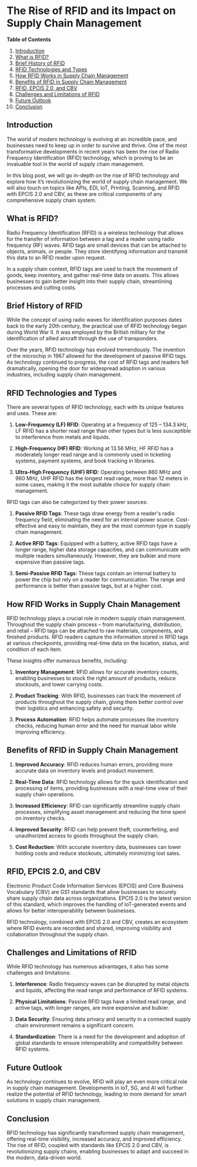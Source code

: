 # The Rise of RFID and its Impact on Supply Chain Management

**Table of Contents**

1. [Introduction](#introduction)
2. [What is RFID?](#what-is-rfid)
3. [Brief History of RFID](#brief-history-of-rfid)
4. [RFID Technologies and Types](#rfid-technologies-and-types)
5. [How RFID Works in Supply Chain Management](#rfid-in-supply-chain-management)
6. [Benefits of RFID in Supply Chain Management](#benefits-of-rfid-in-supply-chain-management)
7. [RFID, EPCIS 2.0, and CBV](#rfid-epcis-cbv)
8. [Challenges and Limitations of RFID](#challenges-and-limitations-of-rfid)
9. [Future Outlook](#future-outlook)
10. [Conclusion](#conclusion)

## Introduction
The world of modern technology is evolving at an incredible pace, and businesses need to keep up in order to survive and thrive. One of the most transformative developments in recent years has been the rise of Radio Frequency Identification (RFID) technology, which is proving to be an invaluable tool in the world of supply chain management.

In this blog post, we will go in-depth on the rise of RFID technology and explore how it’s revolutionizing the world of supply chain management. We will also touch on topics like APIs, EDI, IoT, Printing, Scanning, and RFID with EPCIS 2.0 and CBV, as these are critical components of any comprehensive supply chain system.

## What is RFID?
Radio Frequency Identification (RFID) is a wireless technology that allows for the transfer of information between a tag and a reader using radio frequency (RF) waves. RFID tags are small devices that can be attached to objects, animals, or people. They store identifying information and transmit this data to an RFID reader upon request.

In a supply chain context, RFID tags are used to track the movement of goods, keep inventory, and gather real-time data on assets. This allows businesses to gain better insight into their supply chain, streamlining processes and cutting costs.

## Brief History of RFID
While the concept of using radio waves for identification purposes dates back to the early 20th century, the practical use of RFID technology began during World War II. It was employed by the British military for the identification of allied aircraft through the use of transponders.

Over the years, RFID technology has evolved tremendously. The invention of the microchip in 1967 allowed for the development of passive RFID tags. As technology continued to progress, the cost of RFID tags and readers fell dramatically, opening the door for widespread adoption in various industries, including supply chain management.

## RFID Technologies and Types
There are several types of RFID technology, each with its unique features and uses. These are:

1. **Low-Frequency (LF) RFID**: Operating at a frequency of 125 – 134.3 kHz, LF RFID has a shorter read range than other types but is less susceptible to interference from metals and liquids.

2. **High-Frequency (HF) RFID**: Working at 13.56 MHz, HF RFID has a moderately longer read range and is commonly used in ticketing systems, payment systems, and book tracking in libraries.

3. **Ultra-High Frequency (UHF) RFID**: Operating between 860 MHz and 960 MHz, UHF RFID has the longest read range, more than 12 meters in some cases, making it the most suitable choice for supply chain management.

RFID tags can also be categorized by their power sources:

1. **Passive RFID Tags**: These tags draw energy from a reader's radio frequency field, eliminating the need for an internal power source. Cost-effective and easy to maintain, they are the most common type in supply chain management.

2. **Active RFID Tags**: Equipped with a battery, active RFID tags have a longer range, higher data storage capacities, and can communicate with multiple readers simultaneously. However, they are bulkier and more expensive than passive tags.

3. **Semi-Passive RFID Tags**: These tags contain an internal battery to power the chip but rely on a reader for communication. The range and performance is better than passive tags, but at a higher cost.

## How RFID Works in Supply Chain Management
RFID technology plays a crucial role in modern supply chain management. Throughout the supply chain process – from manufacturing, distribution, and retail – RFID tags can be attached to raw materials, components, and finished products. RFID readers capture the information stored in RFID tags at various checkpoints, providing real-time data on the location, status, and condition of each item.

These insights offer numerous benefits, including:

1. **Inventory Management**: RFID allows for accurate inventory counts, enabling businesses to stock the right amount of products, reduce stockouts, and lower carrying costs.

2. **Product Tracking**: With RFID, businesses can track the movement of products throughout the supply chain, giving them better control over their logistics and enhancing safety and security.

3. **Process Automation**: RFID helps automate processes like inventory checks, reducing human error and the need for manual labor while improving efficiency.

## Benefits of RFID in Supply Chain Management
1. **Improved Accuracy**: RFID reduces human errors, providing more accurate data on inventory levels and product movement.

2. **Real-Time Data**: RFID technology allows for the quick identification and processing of items, providing businesses with a real-time view of their supply chain operations.

3. **Increased Efficiency**: RFID can significantly streamline supply chain processes, simplifying asset management and reducing the time spent on inventory checks.

4. **Improved Security**: RFID can help prevent theft, counterfeiting, and unauthorized access to goods throughout the supply chain.

5. **Cost Reduction**: With accurate inventory data, businesses can lower holding costs and reduce stockouts, ultimately minimizing lost sales.

## RFID, EPCIS 2.0, and CBV
Electronic Product Code Information Services (EPCIS) and Core Business Vocabulary (CBV) are GS1 standards that allow businesses to securely share supply chain data across organizations. EPCIS 2.0 is the latest version of this standard, which improves the handling of IoT-generated events and allows for better interoperability between businesses.

RFID technology, combined with EPCIS 2.0 and CBV, creates an ecosystem where RFID events are recorded and shared, improving visibility and collaboration throughout the supply chain.

## Challenges and Limitations of RFID
While RFID technology has numerous advantages, it also has some challenges and limitations:

1. **Interference**: Radio frequency waves can be disrupted by metal objects and liquids, affecting the read range and performance of RFID systems.

2. **Physical Limitations**: Passive RFID tags have a limited read range, and active tags, with longer ranges, are more expensive and bulkier.

3. **Data Security**: Ensuring data privacy and security in a connected supply chain environment remains a significant concern.

4. **Standardization**: There is a need for the development and adoption of global standards to ensure interoperability and compatibility between RFID systems.

## Future Outlook
As technology continues to evolve, RFID will play an even more critical role in supply chain management. Developments in IoT, 5G, and AI will further realize the potential of RFID technology, leading to more demand for smart solutions in supply chain management.

## Conclusion
RFID technology has significantly transformed supply chain management, offering real-time visibility, increased accuracy, and improved efficiency. The rise of RFID, coupled with standards like EPCIS 2.0 and CBV, is revolutionizing supply chains, enabling businesses to adapt and succeed in the modern, data-driven world.